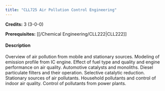 ```yaml
---
title: "CLL725 Air Pollution Control Engineering"
---
```

**Credits:** 3 (3-0-0)

**Prerequisites:** [[/Chemical Engineering/CLL222|CLL222]]

#### Description
Overview of air pollution from mobile and stationary sources. Modeling of emission profile from IC engine. Effect of fuel type and quality and engine performance on air quality. Automotive catalysts and monoliths. Diesel particulate filters and their operation. Selective catalytic reduction. Stationary sources of air pollutants. Household pollutants and control of indoor air quality. Control of pollutants from power plants.